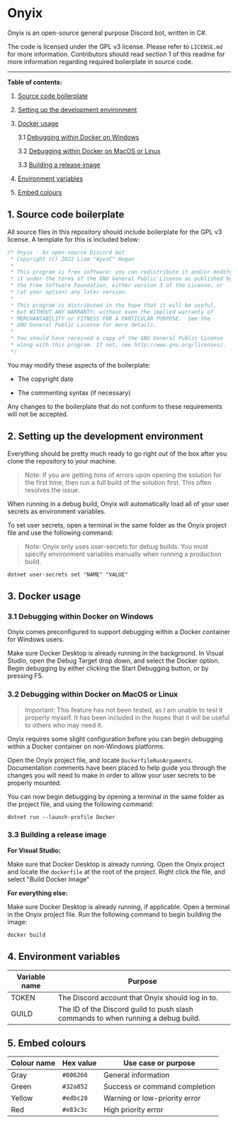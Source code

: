 # Onyix

Onyix is an open-source general purpose Discord bot, written in C#.

The code is licensed under the GPL v3 license. Please refer to `LICENSE.md` for more information. Contributors should read section 1 of this readme for more information regarding required boilerplate in source code.

---

**Table of contents:**

1. [Source code boilerplate](#1-source-code-boilerplate)

2. [Setting up the development environment](#2-setting-up-the-development-environment)

3. [Docker usage](#3-docker-usage)
   
   3.1 [Debugging within Docker on Windows](#31-debugging-within-docker-on-windows)
   
   3.2 [Debugging within Docker on MacOS or Linux](#32-debugging-within-docker-on-macos-or-linux)
   
   3.3 [Building a release image](#33-building-a-release-image)

4. [Environment variables](#4-environment-variables)

5. [Embed colours](#5-embed-colours)

## 1. Source code boilerplate

All source files in this repository should include boilerplate for the GPL v3 license. A template for this is included below:

```csharp
/* Onyix - An open-source Discord bot
 * Copyright (C) 2022 Liam "AyesC" Hogan
 *
 * This program is free software: you can redistribute it and/or modify
 * it under the terms of the GNU General Public License as published by
 * the Free Software Foundation, either version 3 of the License, or
 * (at your option) any later version.
 *
 * This program is distributed in the hope that it will be useful,
 * but WITHOUT ANY WARRANTY; without even the implied warranty of
 * MERCHANTABILITY or FITNESS FOR A PARTICULAR PURPOSE.  See the
 * GNU General Public License for more details.
 *
 * You should have received a copy of the GNU General Public License
 * along with this program. If not, see http://www.gnu.org/licenses/.
 */
```

You may modify these aspects of the boilerplate:

- The copyright date

- The commenting syntax (if necessary)

Any changes to the boilerplate that do not conform to these requirements will not be accepted.

## 2. Setting up the development environment

Everything should be pretty much ready to go right out of the box after you clone the repository to your machine.

> Note: If you are getting tons of errors upon opening the solution for the first time, then run a full build of the solution first. This often resolves the issue.

When running in a debug build, Onyix will automatically load all of your user secrets as environment variables.

To set user secrets, open a terminal in the same folder as the Onyix project file and use the following command:

> Note: Onyix only uses user-secrets for debug builds. You must specify environment variables manually when running a production build.

```shell
dotnet user-secrets set "NAME" "VALUE"
```

## 3. Docker usage

### 3.1 Debugging within Docker on Windows

Onyix comes preconfigured to support debugging within a Docker container for Windows users.

Make sure Docker Desktop is already running in the background. In Visual Studio, open the Debug Target drop down, and select the Docker option. Begin debugging by either clicking the Start Debugging button, or by pressing F5.

### 3.2 Debugging within Docker on MacOS or Linux

> Important: This feature has not been tested, as I am unable to test it properly myself. It has been included in the hopes that it will be useful to others who may need it. 

Onyix requires some slight configuration before you can begin debugging within a Docker container on non-Windows platforms.

Open the Onyix project file, and locate `DockerfileRunArguments`. Documentation comments have been placed to help guide you through the changes you will need to make in order to allow your user secrets to be properly mounted.

You can now begin debugging by opening a terminal in the same folder as the project file, and using the following command:

```shell
dotnet run --launch-profile Docker
```

### 3.3 Building a release image

**For Visual Studio:**

Make sure that Docker Desktop is already running. Open the Onyix project and locate the `dockerfile` at the root of the project. Right click the file, and select "Build Docker Image"

**For everything else:**

Make sure Docker Desktop is already running, if applicable. Open a terminal in the Onyix project file. Run the following command to begin building the image:

```shell
docker build
```

## 4. Environment variables

| **Variable name** | **Purpose**                                                                       |
| ----------------- | --------------------------------------------------------------------------------- |
| TOKEN             | The Discord account that Onyix should log in to.                                  |
| GUILD             | The ID of the Discord guild to push slash commands to when running a debug build. |

## 5. Embed colours

| Colour name | Hex value | Use case or purpose           |
| ----------- | --------- | ----------------------------- |
| Gray        | `#606266` | General information           |
| Green       | `#32a852` | Success or command completion |
| Yellow      | `#edbc28` | Warning or low-priority error |
| Red         | `#e83c3c` | High priority error           |